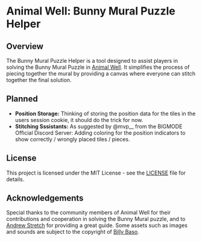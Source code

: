 # Animal Well: Bunny Mural Puzzle Helper

## Overview

The Bunny Mural Puzzle Helper is a tool designed to assist players in solving the Bunny Mural Puzzle in [Animal Well](https://store.steampowered.com/app/813230/ANIMAL_WELL/). It simplifies the process of piecing together the mural by providing a canvas where everyone can stitch together the final solution.

## Planned

- **Position Storage:** Thinking of storing the position data for the tiles in the users session cookie, it should do the trick for now.
- **Stitching Sssistants:** As suggested by @mvp__ from the BIGMODE Official Discord Server: Adding coloring for the position indicators to show correctly / wrongly placed tiles / pieces.

## License

This project is licensed under the MIT License - see the [LICENSE](LICENSE) file for details.

## Acknowledgements

Special thanks to the community members of Animal Well for their contributions and cooperation in solving the Bunny Mural puzzle, and to [Andrew Stretch](https://techraptor.net/gaming/guides/animal-well-bunny-mural-guide) for providing a great guide.
Some assets such as images and sounds are subject to the copyright of [Billy Baso](https://twitter.com/billy_basso?lang=de).

